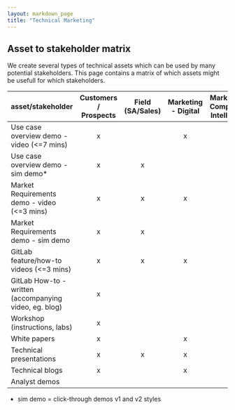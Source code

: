 ```yaml
---
layout: markdown_page
title: "Technical Marketing"
---
```


## Asset to stakeholder matrix

We create several types of technical assets which can be used by many potential stakeholders. This page contains a matrix of which assets might be usefull for which stakeholders.

| asset/stakeholder                                      | Customers / Prospects | Field (SA/Sales) | Marketing - Digital | Marketing - Competitive Intelligence | Marketing - Field | Marketing - Corporate | Marketing - PR | Marketing - SDR | Marketing - Analysts | Marketing - Product | Partners / Channel | Product | Enablement | Learn@GitLab |
|--------------------------------------------------------|:---------------------:|:----------------:|:-------------------:|:------------------------------------:|:-----------------:|:---------------------:|:--------------:|:---------------:|:--------------------:|:-------------------:|:------------------:|:-------:|:----------:|:------------:|
| Use case overview demo - video (<=7 mins)              |           x           |                  |          x          |                                      |                   |                       |                |        x        |                      |                     |          x         |    x    |      x     |       x      |
| Use case overview demo - sim demo*                     |           x           |         x        |                     |                                      |         x         |           x           |                |        x        |                      |                     |          x         |         |      x     |       x      |
| Market Requirements demo - video (<=3 mins)            |           x           |         x        |          x          |                   x                  |                   |                       |                |        x        |                      |          x          |          x         |         |      x     |       x      |
| Market Requirements demo - sim demo                    |           x           |         x        |                     |                                      |         x         |           x           |                |        x        |                      |                     |          x         |         |      x     |       x      |
| GitLab feature/how-to videos (<=3 mins)                |           x           |         x        |          x          |                                      |                   |                       |                |        x        |                      |                     |          x         |    x    |      x     |       x      |
| GitLab How-to - written (accompanying video, eg. blog) |           x           |                  |                     |                                      |                   |                       |                |                 |                      |                     |          x         |         |            |       x      |
| Workshop (instructions, labs)                          |           x           |                  |                     |                                      |         x         |           x           |                |                 |                      |                     |          x         |         |      x     |       x      |
| White papers                                           |           x           |                  |          x          |                                      |                   |                       |                |                 |                      |                     |          x         |         |      x     |       x      |
| Technical presentations                                |           x           |         x        |          x          |                                      |         x         |           x           |                |                 |                      |                     |          x         |         |      x     |              |
| Technical blogs                                        |           x           |                  |          x          |                                      |                   |                       |                |                 |                      |                     |          x         |         |            |       x      |
| Analyst demos                                          |                       |                  |                     |                                      |                   |                       |                |                 |           x          |                     |                    |         |            |              | 

* sim demo = click-through demos v1 and v2 styles
